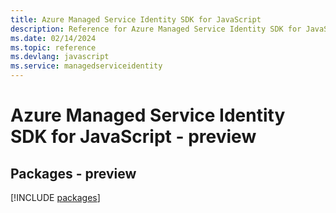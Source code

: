```yaml
---
title: Azure Managed Service Identity SDK for JavaScript
description: Reference for Azure Managed Service Identity SDK for JavaScript
ms.date: 02/14/2024
ms.topic: reference
ms.devlang: javascript
ms.service: managedserviceidentity
---
```

# Azure Managed Service Identity SDK for JavaScript - preview
## Packages - preview
[!INCLUDE [packages](managed-service-identity-index.md)]